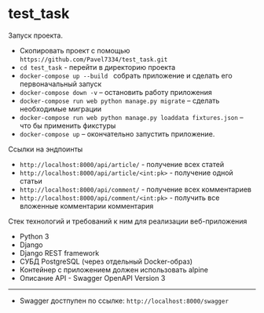 # test_task

Запуск проекта.
 - Скопировать проект с помощью ``` https://github.com/Pavel7334/test_task.git ```
 - ```cd test_task``` - перейти в директорию проекта
 - ```docker-compose up --build ```  собрать приложение и сделать его первоначальный запуск
 - ```docker-compose down -v``` – остановить работу приложения
 - ```docker-compose run web python manage.py migrate``` – сделать необходимые миграции
 - ```docker-compose run web python manage.py loaddata fixtures.json``` – что бы применить фикстуры
 - ```docker-compose up``` – окончательно запустить приложение.
 
 
Ссылки на эндпоинты
- ```http://localhost:8000/api/article/``` - получение всех статей
- ```http://localhost:8000/api/article/<int:pk>``` - получение одной статьи
- ```http://localhost:8000/api/comment/``` - получение всех комментариев
- ```http://localhost:8000/api/comment/<int:pk>``` - получить все вложенные комментарии комментария

Стек технологий и требований к ним для реализации веб-приложения 

- Python 3
- Django 
- Django REST framework
- СУБД PostgreSQL (через отдельный Docker-образ)
- Контейнер с приложением должен использовать alpine
- Описание API - Swagger OpenAPI Version 3

---
- Swagger достпупен по ссылке: ```http://localhost:8000/swagger```
